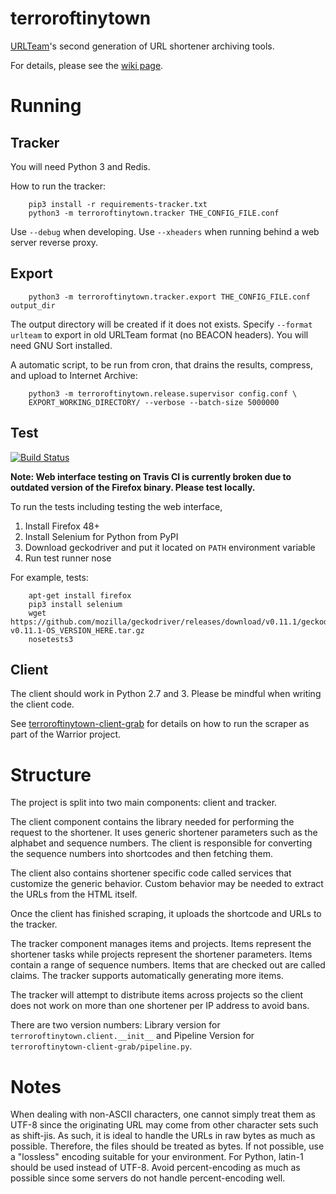 terroroftinytown
================

[URLTeam](http://urlte.am)'s second generation of URL shortener archiving tools.

For details, please see the [wiki page](http://archiveteam.org/index.php?title=URLTeam).


Running
=======

Tracker
-------

You will need Python 3 and Redis.

How to run the tracker:

        pip3 install -r requirements-tracker.txt
        python3 -m terroroftinytown.tracker THE_CONFIG_FILE.conf

Use `--debug` when developing. Use `--xheaders` when running behind a web server reverse proxy.


Export
-------

        python3 -m terroroftinytown.tracker.export THE_CONFIG_FILE.conf output_dir

The output directory will be created if it does not exists. Specify `--format urlteam` to export in old URLTeam format (no BEACON headers). You will need GNU Sort installed.

A automatic script, to be run from cron, that drains the results, compress, and upload to Internet Archive:

        python3 -m terroroftinytown.release.supervisor config.conf \
        EXPORT_WORKING_DIRECTORY/ --verbose --batch-size 5000000


Test
----

[![Build Status](https://travis-ci.org/ArchiveTeam/terroroftinytown.svg?branch=master)](https://travis-ci.org/ArchiveTeam/terroroftinytown)

**Note: Web interface testing on Travis CI is currently broken due to outdated version of the Firefox binary. Please test locally.**

To run the tests including testing the web interface,

1. Install Firefox 48+
2. Install Selenium for Python from PyPI
3. Download geckodriver and put it located on `PATH` environment variable
4. Run test runner nose

For example, tests:

        apt-get install firefox
        pip3 install selenium
        wget https://github.com/mozilla/geckodriver/releases/download/v0.11.1/geckodriver-v0.11.1-OS_VERSION_HERE.tar.gz
        nosetests3


Client
------

The client should work in Python 2.7 and 3. Please be mindful when writing the client code.

See [terroroftinytown-client-grab](https://github.com/ArchiveTeam/terroroftinytown-client-grab) for details on how to run the scraper as part of the Warrior project.


Structure
=========

The project is split into two main components: client and tracker.

The client component contains the library needed for performing the request to the shortener. It uses generic shortener parameters such as the alphabet and sequence numbers. The client is responsible for converting the sequence numbers into shortcodes and then fetching them.

The client also contains shortener specific code called services that customize the generic behavior. Custom behavior may be needed to extract the URLs from the HTML itself.

Once the client has finished scraping, it uploads the shortcode and URLs to the tracker.

The tracker component manages items and projects. Items represent the shortener tasks while projects represent the shortener parameters. Items contain a range of sequence numbers. Items that are checked out are called claims. The tracker supports automatically generating more items.

The tracker will attempt to distribute items across projects so the client does not work on more than one shortener per IP address to avoid bans.

There are two version numbers: Library version for `terroroftinytown.client.__init__` and Pipeline Version for `terroroftinytown-client-grab/pipeline.py`.


Notes
=====

When dealing with non-ASCII characters, one cannot simply treat them as UTF-8 since the originating URL may come from other character sets such as shift-jis. As such, it is ideal to handle the URLs in raw bytes as much as possible. Therefore, the files should be treated as bytes. If not possible, use a "lossless" encoding suitable for your environment. For Python, latin-1 should be used instead of UTF-8. Avoid percent-encoding as much as possible since some servers do not handle percent-encoding well.


